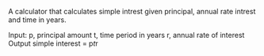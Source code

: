 A calculator that calculates simple intrest given principal, annual rate intrest and time in years.

Input:
   p, principal amount
   t, time period in years
   r, annual rate of interest
Output
   simple interest = p*t*r
